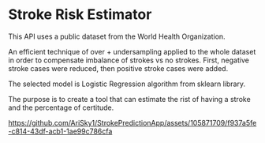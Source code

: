 # Stroke Risk Estimator




This API uses a public dataset from the World Health Organization.

An efficient technique of over + undersampling applied to the whole dataset in order to compensate imbalance of strokes vs no strokes. 
First, negative stroke cases were reduced, then positive stroke cases were added. 


The selected model is Logistic Regression algorithm from sklearn library.


The purpose is to create a tool that can estimate the rist of having a stroke and the percentage of certitude.




https://github.com/AriSky1/StrokePredictionApp/assets/105871709/f937a5fe-c814-43df-acb1-1ae99c786cfa





